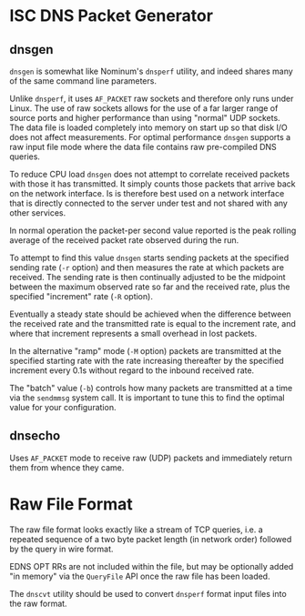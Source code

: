 ISC DNS Packet Generator
========================

dnsgen
------

`dnsgen` is somewhat like Nominum's `dnsperf` utility, and indeed
shares many of the same command line parameters.

Unlike `dnsperf`, it uses `AF_PACKET` raw sockets and therefore only
runs under Linux.  The use of raw sockets allows for the use of a
far larger range of source ports and higher performance than using
"normal" UDP sockets.  The data file is loaded completely into
memory on start up so that disk I/O does not affect measurements.
For optimal performance `dnsgen` supports a raw input file mode where
the data file contains raw pre-compiled DNS queries.

To reduce CPU load `dnsgen` does not attempt to correlate received
packets with those it has transmitted.  It simply counts those packets
that arrive back on the network interface.  Is is therefore best used
on a network interface that is directly connected to the server under
test and not shared with any other services.

In normal operation the packet-per second value reported is the peak
rolling average of the received packet rate observed during the run.

To attempt to find this value `dnsgen` starts sending packets at the
specified sending rate (`-r` option) and then measures the rate at
which packets are received.  The sending rate is then continually
adjusted to be the midpoint between the maximum observed rate so
far and the received rate, plus the specified "increment" rate (`-R`
option).

Eventually a steady state should be achieved when the difference
between the received rate and the transmitted rate is equal to the
increment rate, and where that increment represents a small overhead
in lost packets.

In the alternative "ramp" mode (`-M` option) packets are transmitted
at the specified starting rate with the rate increasing thereafter
by the specified increment every 0.1s without regard to the inbound
received rate.

The "batch" value (`-b`) controls how many packets are transmitted at
a time via the `sendmmsg` system call.  It is important to tune this
to find the optimal value for your configuration.

dnsecho
-------

Uses `AF_PACKET` mode to receive raw (UDP) packets and immediately
return them from whence they came.

Raw File Format
===============

The raw file format looks exactly like a stream of TCP queries,
i.e. a repeated sequence of a two byte packet length (in network
order) followed by the query in wire format.

EDNS OPT RRs are not included within the file, but may be optionally
added "in memory" via the `QueryFile` API once the raw file has
been loaded.

The `dnscvt` utility should be used to convert `dnsperf` format input
files into the raw format.

